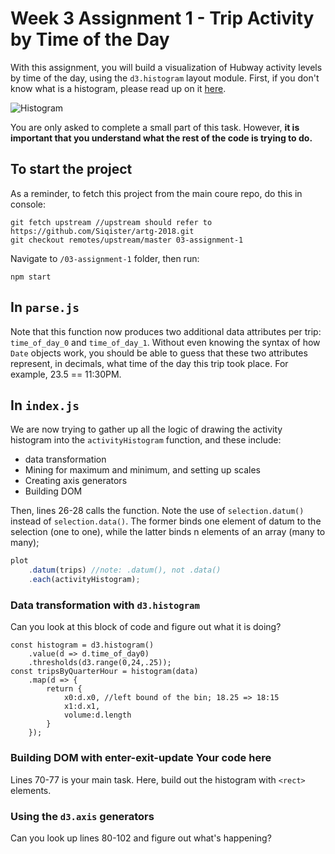 # Week 3 Assignment 1 - Trip Activity by Time of the Day

With this assignment, you will build a visualization of Hubway activity levels by time of the day, using the `d3.histogram` layout module. First, if you don't know what is a histogram, please read up on it [here](https://en.wikipedia.org/wiki/Histogram). 

![Histogram](./trip-activities?raw=true "trip activities")

You are only asked to complete a small part of this task. However, **it is important that you understand what the rest of the code is trying to do.**

## To start the project
As a reminder, to fetch this project from the main coure repo, do this in console:
```
git fetch upstream //upstream should refer to https://github.com/Siqister/artg-2018.git
git checkout remotes/upstream/master 03-assignment-1
```

Navigate to `/03-assignment-1` folder, then run:
```
npm start
```

## In `parse.js`
Note that this function now produces two additional data attributes per trip: `time_of_day_0` and `time_of_day_1`. Without even knowing the syntax of how `Date` objects work, you should be able to guess that these two attributes represent, in decimals, what time of the day this trip took place. For example, 23.5 == 11:30PM.

## In `index.js`
We are now trying to gather up all the logic of drawing the activity histogram into the `activityHistogram` function, and these include:
- data transformation
- Mining for maximum and minimum, and setting up scales
- Creating axis generators
- Building DOM

Then, lines 26-28 calls the function. Note the use of `selection.datum()` instead of `selection.data()`. The former binds one element of datum to the selection (one to one), while the latter binds n elements of an array (many to many);
```js
plot
	.datum(trips) //note: .datum(), not .data()
	.each(activityHistogram);
```

### Data transformation with `d3.histogram`
Can you look at this block of code and figure out what it is doing?
```
const histogram = d3.histogram()
	.value(d => d.time_of_day0)
	.thresholds(d3.range(0,24,.25));
const tripsByQuarterHour = histogram(data)
	.map(d => {
		return {
			x0:d.x0, //left bound of the bin; 18.25 => 18:15
			x1:d.x1,
			volume:d.length
		}
	});
```

### Building DOM with enter-exit-update **Your code here**
Lines 70-77 is your main task. Here, build out the histogram with `<rect>` elements.

### Using the `d3.axis` generators
Can you look up lines 80-102 and figure out what's happening?